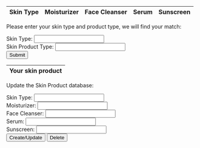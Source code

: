 
<html>
<body>

<!--Display entire skin product data base here -->
<table>
  <thead>
  <tr>
    <th>Skin Type</th>
    <th>Moisturizer</th>
    <th>Face Cleanser</th>
    <th>Serum</th>
    <th>Sunscreen</th>
  </tr>
  </thead>
  <tbody id="result">
    <!-- javascript generated the database and put it in "result" id -->
  </tbody>
  <tr style="display:none;" id="noresults">
 </tr>
</table>

<p>Please enter your skin type and product type, we will find your match:</p>

<form id="myForm1" action="#">
  Skin Type: <input type="text" name="skin_type" id="skin_type"><br>
  Skin Product Type: <input type="text" name="product_type" id="product_type"><br>
  <input type="button" onclick="findSkinProduct()" value="Submit">
</form>

<!--Show found skin product result based on skin type and product type input by user -->
<table>
  <thead>
  <tr>
    <th>Your skin product</th>
  </tr>
  </thead>
  <tbody id="skin_product">
    <!-- javascript generated the skin product search result in "skin_product" id -->
  </tbody>
  <tr style="display:none;" id="noresults">
 </tr>
</table>

<p>Update the Skin Product database:</p>

<form id="myForm2" action="#">
  Skin Type: <input type="text" name="skin_type2" id="skin_type2"><br>
  Moisturizer: <input type="text" name="moisturizer2" id="moisturizer2"><br>
  Face Cleanser: <input type="text" name="face_cleanser2" id="face_cleanser2"><br>
  Serum: <input type="text" name="serum2" id="serum2"><br>
  Sunscreen: <input type="text" name="sunscreen2" id="sunscreen2"><br>
  <div>
  <input type="button" onclick="create_skinproduct()" value="Create/Update">
  <input type="button" onclick="deleteProduct()" value="Delete">
  </div>
</form>

<script>
  // prepare HTML result container for skin product database
  const resultContainer = document.getElementById("result");
  const skin_product_result = document.getElementById("skin_product");

  // prepare URL's to allow easy switch from deployment and localhost
  const url = "https://csp.nighthawkcodingsociety.com/"
  //const url = "https://flask.nighthawkcodingsociety.com/api/skintype"
  const create_fetch = url + '/create';
  const read_fetch = url + '/';

  // Define a global variable to hold all skin products information
  let allSkinProducts;

  // Load skin product info on page entry
  read_skintypes();

  // Display Skin product Table, data is fetched from Backend Database
  function read_skintypes() {
    // prepare fetch options
    const read_options = {
      method: 'GET', // *GET, POST, PUT, DELETE, etc.
      mode: 'cors', // no-cors, *cors, same-origin
      cache: 'default', // *default, no-cache, reload, force-cache, only-if-cached
      credentials: 'omit', // include, *same-origin, omit
      headers: {
        'Content-Type': 'application/json'
      },
    };

    // fetch the data from API
    fetch(read_fetch, read_options)
      // response is a RESTful "promise" on any successful fetch
      .then(response => 
      {
        // check for response errors
        if (response.status !== 200) {
            const errorMsg = 'Database read error: ' + response.status;
            console.log(errorMsg);
            const tr = document.createElement("tr");
            const td = document.createElement("td");
            td.innerHTML = errorMsg;
            tr.appendChild(td);
            resultContainer.appendChild(tr);
            return;
        }

        // valid response will have json data
        response.json().then(data => 
        {
            //console.log(data);

            // Remember the data base in this global variable for search the skin product
            allSkinProducts = data;

            for (let row in data) 
            {
              //console.log(data[row]);
              add_row(data[row]);
            }
        })
    })
    // catch fetch errors (ie ACCESS to server blocked)
    .catch(err =>
    {
      console.error(err);
      const tr = document.createElement("tr");
      const td = document.createElement("td");
      td.innerHTML = err;
      tr.appendChild(td);
      resultContainer.appendChild(tr);
    });
  }

  function add_row(data) {
    const tr = document.createElement("tr");
    const skintype = document.createElement("td");
    const moisturizer = document.createElement("td");
    const serum = document.createElement("td");
    const facecleanser = document.createElement("td");
    const sunscreen = document.createElement("td");

    // obtain data that is specific to the API
    skintype.innerHTML = data.skin_type; 
    moisturizer.innerHTML = data.moisturizer;
    facecleanser.innerHTML = data.face_cleanser; 
    serum.innerHTML = data.serum; 
    sunscreen.innerHTML = data.sunscreen; 

    // add HTML to container in the same order as HTML Table header
    tr.appendChild(skintype);
    tr.appendChild(moisturizer);
    tr.appendChild(facecleanser);
    tr.appendChild(serum);
    tr.appendChild(sunscreen);

    resultContainer.appendChild(tr);
  }

  function create_skinproduct()
  {
    // extract data from inputs
    const skin_type_input = document.getElementById('skin_type2').value;
    const moisturizer_input  = document.getElementById('moisturizer2').value;
    const facecleanser_input  = document.getElementById('face_cleanser2').value;
    const serum_input  = document.getElementById('serum2').value;
    const sunscreen_input  = document.getElementById('sunscreen2').value;

    var skin_type = skin_type_input.value;
    var moisturizer = moisturizer_input.value;
    var facecleanser = facecleanser_input.value;
    var serum = serum_input.value;
    var sunscreen = sunscreen_input.value;

    const requestOptions = 
    {
        method: 'POST',
        headers: 
        {
            'Accept': 'application/json',
            'Content-Type': 'application/json'
            //'Authorization': 'Bearer my-token'
        },
        body: JSON.stringify
        (                               // turns data into JSON string
          {
            "skin_type": skin_type,
            "moisturizer": moisturizer,
            "face_cleanser": facecleanser,
            "serum": serum,
            "sunscreen": sunscreen
          }
        )
    };

    //Async fetch API call to the database to create a new skin type
    fetch(create_fetch, requestOptions).then(response => 
    {
        // trap error response from Web API
        if (response.status !== 200) {
            const errorMsg = 'Database response error: ' + response.status;
            console.log(errorMsg);
            return;
        }
        // response contains valid result
        response.json().then(data => {
            console.log(data);
            //add a table row for the new/created userId
            const tr = document.createElement("tr");
            for (let row in data) 
            {
              //console.log(data[row]);
              add_row(data[row]);
            }
        })
    })
  }

  // This function will clear previous skin product search result
  function ClearSkinProductSearchResult() 
  {
    var row = skin_product_result.getElementsByTagName('tr');
    var rowCount = row.length;

    for (var x = rowCount-1; x >= 0; x--) 
    {
      skin_product_result.removeChild(row[x]);
    }
  }

  // This function will clear previous skin product table
  function ClearSkinProductTable() 
  {
    var row = resultContainer.getElementsByTagName('tr');
    var rowCount = row.length;

    for (var x = rowCount-1; x >= 0; x--) 
    {
      resultContainer.removeChild(row[x]);
    }
  }

  function findSkinProduct() 
  {
    var skin_type_input = document.getElementById('skin_type');
    var product_type_input = document.getElementById('product_type');

    // Convert it to all lower cases
    var skin_type = skin_type_input.value.toLowerCase();
    var product_type = product_type_input.value.toLowerCase();

    const tr = document.createElement("tr");
    const td = document.createElement("td");

    // Clear previous skin product search result first
    ClearSkinProductSearchResult();

    for (const eachskinproduct of allSkinProducts)
    {
      // when user input equal to certain skin type, we will output the skin product that matche that skin type - shows in console.log
      if (eachskinproduct["skin_type"] === skin_type)
      {
        console.log(eachskinproduct[product_type]);

        td.innerHTML = eachskinproduct[product_type];
        tr.appendChild(td);

        skin_product_result.appendChild(tr);

        // We found the skin product, we can return now
        return;
      }
    }

    // If we get here, we didn't find the skin product
    td.innerHTML = "Can not find your skin product, please try again!";
    tr.appendChild(td);
    skin_product_result.appendChild(tr);
  }

  function addProduct()
  {
    var skin_type_input = document.getElementById('skin_type2');
    var product_type_input = document.getElementById('product_type2');
    var product_name_input = document.getElementById('product_name');

    // Convert it to all lower cases
    var skin_type = skin_type_input.value.toLowerCase();
    var product_type = product_type_input.value.toLowerCase();
    var product_name = product_name_input.value;

    const skintype_td = document.createElement("td");
    const product_td = document.createElement("td");
    const tr = document.createElement("tr");

    for (const eachskinproduct of allSkinProducts)
    {
      // when user input equal to one of the product, we will perform update or add to this row
      if (eachskinproduct["skin_type"] === skin_type)
      {
        console.log(eachskinproduct[product_type]);

        // We already have this product type, we will update the current one with the new one
        if ( eachskinproduct[product_type] === product_type )
        {
          product_td.innerHTML = product_name;
          tr.appendChild(product_td);

          resultContainer.appendChild(tr);
          // We found the skin product, we can return now
          return;
        }
      }
    }

    // If we get here, this is a new skin type
    skintype_td.innerHTML = skin_type;

    product_td.innerHTML = product_name;
    tr.appendChild(skintype_td);
    tr.appendChild(product_td);
    resultContainer.appendChild(tr);
}

</script>

</body>
</html>